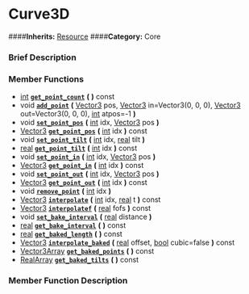 #  Curve3D  
####**Inherits:** [Resource](class_resource)
####**Category:** Core

###  Brief Description  


###  Member Functions 
  * [int](class_int)  **[`get_point_count`](#get_point_count)**  **(** **)** const
  * void  **[`add_point`](#add_point)**  **(** [Vector3](class_vector3) pos, [Vector3](class_vector3) in=Vector3(0, 0, 0), [Vector3](class_vector3) out=Vector3(0, 0, 0), [int](class_int) atpos=-1  **)**
  * void  **[`set_point_pos`](#set_point_pos)**  **(** [int](class_int) idx, [Vector3](class_vector3) pos  **)**
  * [Vector3](class_vector3)  **[`get_point_pos`](#get_point_pos)**  **(** [int](class_int) idx  **)** const
  * void  **[`set_point_tilt`](#set_point_tilt)**  **(** [int](class_int) idx, [real](class_real) tilt  **)**
  * [real](class_real)  **[`get_point_tilt`](#get_point_tilt)**  **(** [int](class_int) idx  **)** const
  * void  **[`set_point_in`](#set_point_in)**  **(** [int](class_int) idx, [Vector3](class_vector3) pos  **)**
  * [Vector3](class_vector3)  **[`get_point_in`](#get_point_in)**  **(** [int](class_int) idx  **)** const
  * void  **[`set_point_out`](#set_point_out)**  **(** [int](class_int) idx, [Vector3](class_vector3) pos  **)**
  * [Vector3](class_vector3)  **[`get_point_out`](#get_point_out)**  **(** [int](class_int) idx  **)** const
  * void  **[`remove_point`](#remove_point)**  **(** [int](class_int) idx  **)**
  * [Vector3](class_vector3)  **[`interpolate`](#interpolate)**  **(** [int](class_int) idx, [real](class_real) t  **)** const
  * [Vector3](class_vector3)  **[`interpolatef`](#interpolatef)**  **(** [real](class_real) fofs  **)** const
  * void  **[`set_bake_interval`](#set_bake_interval)**  **(** [real](class_real) distance  **)**
  * [real](class_real)  **[`get_bake_interval`](#get_bake_interval)**  **(** **)** const
  * [real](class_real)  **[`get_baked_length`](#get_baked_length)**  **(** **)** const
  * [Vector3](class_vector3)  **[`interpolate_baked`](#interpolate_baked)**  **(** [real](class_real) offset, [bool](class_bool) cubic=false  **)** const
  * [Vector3Array](class_vector3array)  **[`get_baked_points`](#get_baked_points)**  **(** **)** const
  * [RealArray](class_realarray)  **[`get_baked_tilts`](#get_baked_tilts)**  **(** **)** const

###  Member Function Description  
